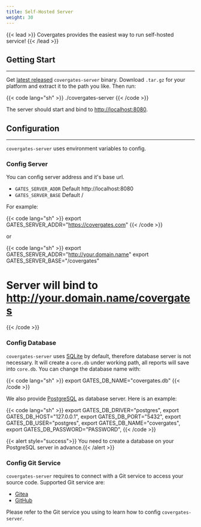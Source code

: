 ```yaml
---
title: Self-Hosted Server
weight: 30
---
```


{{< lead >}}
Covergates provides the easiest way to run self-hosted service!
{{< /lead >}}

## Getting Start

---

Get [latest released](https://github.com/covergates/covergates/releases) `covergates-server` binary.
Download `.tar.gz` for your platform and extract it to the path you like. Then run:

{{< code lang="sh" >}}
./covergates-server
{{< /code >}}

The server should start and bind to [http://localhost:8080](http://localhost:8080).

## Configuration

---

`covergates-server` uses environment variables to config.

### Config Server

You can config server address and it's base url.

- `GATES_SERVER_ADDR` Default http://localhost:8080
- `GATES_SERVER_BASE` Default /

For example:

{{< code lang="sh" >}}
export GATES_SERVER_ADDR="https://covergates.com"
{{< /code >}}

or

{{< code lang="sh" >}}
export GATES_SERVER_ADDR="http://your.domain.name"
export GATES_SERVER_BASE="/covergates"
# Server will bind to http://your.domain.name/covergates
{{< /code >}}

### Config Database

`covergates-server` uses [SQLite](https://www.sqlite.org/) by default, therefore database server is not necessary.
It will create a `core.db` under working path, all reports will save into `core.db`. You can change the database name with:

{{< code lang="sh" >}}
export GATES_DB_NAME="covergates.db"
{{< /code >}}

We also provide [PostgreSQL](https://www.postgresql.org/) as database server. Here is an example:

{{< code lang="sh" >}}
export GATES_DB_DRIVER="postgres",
export GATES_DB_HOST="127.0.0.1",
export GATES_DB_PORT="5432",
export GATES_DB_USER="postgres",
export GATES_DB_NAME="covergates",
export GATES_DB_PASSWORD="PASSWORD",
{{< /code >}}

{{< alert  style="success">}} You need to create a database on your PostgreSQL server in advance.{{< /alert >}}

### Config Git Service

`covergates-server` requires to connect with a Git service to access your source code. Supported Git service are:

- [Gitea](/server/gitea)
- [GitHub](/server/github)

Please refer to the Git service you using to learn how to config `covergates-server`.